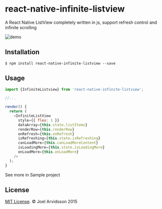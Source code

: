 
# react-native-infinite-listview

A React Native ListView completely written in js, support refresh control and infinite scrolling

![demo](https://github.com/toandk/react-native-infinite-listview/blob/master/gif/sample.gif?raw=true)

## Installation

`$ npm install react-native-infinite-listview --save`

## Usage
```javascript
import {InfiniteListview} from 'react-native-infinite-listview';

//...

render() {
  return (
    <InfiniteListView
      style={{ flex: 1 }}
      dataArray={this.state.listItems}
      renderRow={this.renderRow}
      onRefresh={this.onRefresh}
      isRefreshing={this.state.isRefreshing}
      canLoadMore={this.canLoadMoreContent}
      isLoadingMore={this.state.isLoadingMore}
      onLoadMore={this.onLoadMore}
    />
  );
}

```
See more in Sample project

## License

[MIT License](http://opensource.org/licenses/mit-license.html). © Joel Arvidsson 2015
